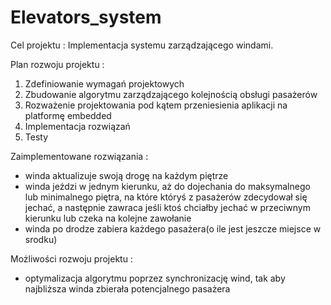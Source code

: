 # Elevators_system

Cel projektu :
  Implementacja systemu zarządzającego windami.

Plan rozwoju projektu :
  1. Zdefiniowanie wymagań projektowych
  2. Zbudowanie algorytmu zarządzającego kolejnością obsługi pasażerów
  3. Rozważenie projektowania pod kątem przeniesienia aplikacji na platformę embedded
  4. Implementacja rozwiązań
  5. Testy

Zaimplementowane rozwiązania :
  - winda aktualizuje swoją drogę na każdym piętrze
  - winda jeździ w jednym kierunku, aż do dojechania do maksymalnego lub minimalnego piętra, na które któryś z pasażerów zdecydował się jechać, a następnie zawraca jeśli ktoś chciałby jechać w przeciwnym kierunku lub czeka na kolejne zawołanie
  - winda po drodze zabiera każdego pasażera(o ile jest jeszcze miejsce w srodku)

Możliwości rozwoju projektu :
  - optymalizacja algorytmu poprzez synchronizację wind, tak aby najbliższa winda zbierała potencjalnego pasażera
